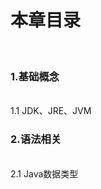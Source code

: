<html>
    <body>
        <h1>本章目录</h1><br/>
        <h3>1.基础概念</h3><br/>
        <span>1.1 JDK、JRE、JVM</span><br/>
        <h3>2.语法相关</h3><br/>
        <span>2.1 Java数据类型</span><br/>
    </body>
</html>
